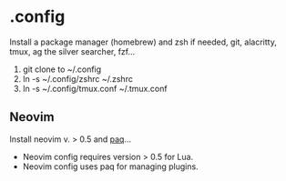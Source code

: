 # .config

Install a package manager (homebrew) and zsh if needed, git, alacritty, tmux, ag the silver searcher, fzf...

1. git clone to ~/.config
2. ln -s ~/.config/zshrc ~/.zshrc
3. ln -s ~/.config/tmux.conf ~/.tmux.conf

## Neovim

Install neovim v. > 0.5 and [paq](https://github.com/savq/paq-nvim)...

- Neovim config requires version > 0.5 for Lua.
- Neovim config uses paq for managing plugins.
